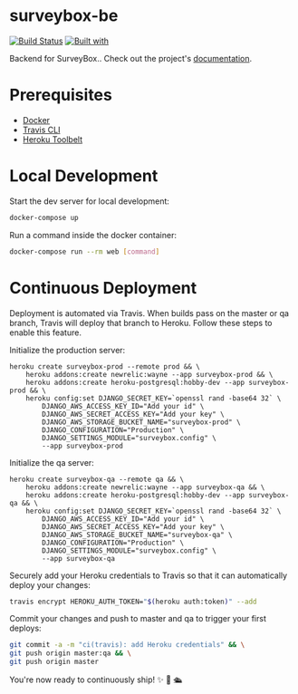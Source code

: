# surveybox-be

[![Build Status](https://travis-ci.org/KenanBek/surveybox-be.svg?branch=master)](https://travis-ci.org/KenanBek/surveybox-be)
[![Built with](https://img.shields.io/badge/Built_with-Cookiecutter_Django_Rest-F7B633.svg)](https://github.com/agconti/cookiecutter-django-rest)

Backend for SurveyBox.. Check out the project's [documentation](http://KenanBek.github.io/surveybox-be/).

# Prerequisites

- [Docker](https://docs.docker.com/docker-for-mac/install/)  
- [Travis CLI](http://blog.travis-ci.com/2013-01-14-new-client/)
- [Heroku Toolbelt](https://toolbelt.heroku.com/)

# Local Development

Start the dev server for local development:
```bash
docker-compose up
```

Run a command inside the docker container:

```bash
docker-compose run --rm web [command]
```

# Continuous Deployment

Deployment is automated via Travis. When builds pass on the master or qa branch, Travis will deploy that branch to Heroku. Follow these steps to enable this feature.

Initialize the production server:

```
heroku create surveybox-prod --remote prod && \
    heroku addons:create newrelic:wayne --app surveybox-prod && \
    heroku addons:create heroku-postgresql:hobby-dev --app surveybox-prod && \
    heroku config:set DJANGO_SECRET_KEY=`openssl rand -base64 32` \
        DJANGO_AWS_ACCESS_KEY_ID="Add your id" \
        DJANGO_AWS_SECRET_ACCESS_KEY="Add your key" \
        DJANGO_AWS_STORAGE_BUCKET_NAME="surveybox-prod" \
        DJANGO_CONFIGURATION="Production" \
        DJANGO_SETTINGS_MODULE="surveybox.config" \
        --app surveybox-prod
```

Initialize the qa server:

```
heroku create surveybox-qa --remote qa && \
    heroku addons:create newrelic:wayne --app surveybox-qa && \
    heroku addons:create heroku-postgresql:hobby-dev --app surveybox-qa && \
    heroku config:set DJANGO_SECRET_KEY=`openssl rand -base64 32` \
        DJANGO_AWS_ACCESS_KEY_ID="Add your id" \
        DJANGO_AWS_SECRET_ACCESS_KEY="Add your key" \
        DJANGO_AWS_STORAGE_BUCKET_NAME="surveybox-qa" \
        DJANGO_CONFIGURATION="Production" \
        DJANGO_SETTINGS_MODULE="surveybox.config" \
        --app surveybox-qa
```

Securely add your Heroku credentials to Travis so that it can automatically deploy your changes:

```bash
travis encrypt HEROKU_AUTH_TOKEN="$(heroku auth:token)" --add
```

Commit your changes and push to master and qa to trigger your first deploys:

```bash
git commit -a -m "ci(travis): add Heroku credentials" && \
git push origin master:qa && \
git push origin master
```

You're now ready to continuously ship! ✨ 💅 🛳
